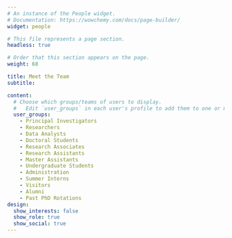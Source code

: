 ```yaml
---
# An instance of the People widget.
# Documentation: https://wowchemy.com/docs/page-builder/
widget: people

# This file represents a page section.
headless: true

# Order that this section appears on the page.
weight: 68

title: Meet the Team
subtitle:

content:
  # Choose which groups/teams of users to display.
  #   Edit `user_groups` in each user's profile to add them to one or more of these groups.
  user_groups:
    - Principal Investigators
    - Researchers
    - Data Analysts
    - Doctoral Students
    - Research Associates
    - Research Assistants
    - Master Assistants
    - Undergraduate Students
    - Administration
    - Summer Interns
    - Visitors
    - Alumni
    - Past PhD Rotations
design:
  show_interests: false
  show_role: true
  show_social: true
---
```

